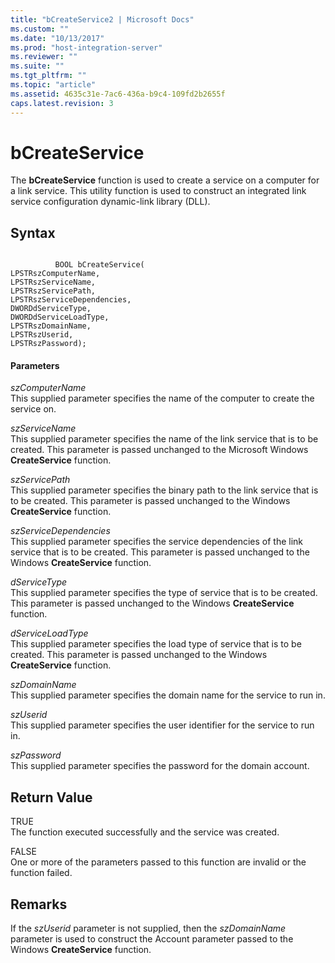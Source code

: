 ```yaml
---
title: "bCreateService2 | Microsoft Docs"
ms.custom: ""
ms.date: "10/13/2017"
ms.prod: "host-integration-server"
ms.reviewer: ""
ms.suite: ""
ms.tgt_pltfrm: ""
ms.topic: "article"
ms.assetid: 4635c31e-7ac6-436a-b9c4-109fd2b2655f
caps.latest.revision: 3
---
```

# bCreateService
The **bCreateService** function is used to create a service on a computer for a link service. This utility function is used to construct an integrated link service configuration dynamic-link library (DLL).  
  
## Syntax  
  
```  
  
          BOOL bCreateService(   
LPSTRszComputerName,  
LPSTRszServiceName,  
LPSTRszServicePath,  
LPSTRszServiceDependencies,  
DWORDdServiceType,  
DWORDdServiceLoadType,  
LPSTRszDomainName,  
LPSTRszUserid,  
LPSTRszPassword);  
```  
  
#### Parameters  
 *szComputerName*  
 This supplied parameter specifies the name of the computer to create the service on.  
  
 *szServiceName*  
 This supplied parameter specifies the name of the link service that is to be created.  This parameter is passed unchanged to the Microsoft Windows **CreateService** function.  
  
 *szServicePath*  
 This supplied parameter specifies the binary path to the link service that is to be created. This parameter is passed unchanged to the Windows **CreateService** function.  
  
 *szServiceDependencies*  
 This supplied parameter specifies the service dependencies of the link service that is to be created. This parameter is passed unchanged to the Windows **CreateService** function.  
  
 *dServiceType*  
 This supplied parameter specifies the type of service that is to be created. This parameter is passed unchanged to the Windows **CreateService** function.  
  
 *dServiceLoadType*  
 This supplied parameter specifies the load type of service that is to be created. This parameter is passed unchanged to the Windows **CreateService** function.  
  
 *szDomainName*  
 This supplied parameter specifies the domain name for the service to run in.  
  
 *szUserid*  
 This supplied parameter specifies the user identifier for the service to run in.  
  
 *szPassword*  
 This supplied parameter specifies the password for the domain account.  
  
## Return Value  
 TRUE  
 The function executed successfully and the service was created.  
  
 FALSE  
 One or more of the parameters passed to this function are invalid or the function failed.  
  
## Remarks  
 If the *szUserid* parameter is not supplied, then the *szDomainName* parameter is used to construct the Account parameter passed to the Windows **CreateService** function.